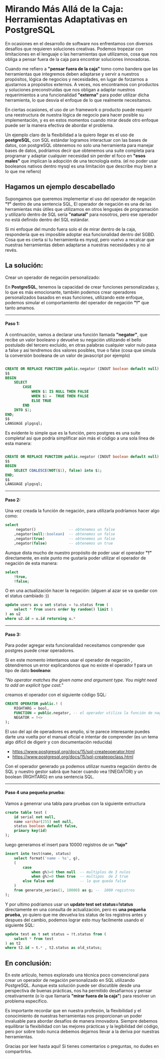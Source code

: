 
# Mirando Más Allá de la Caja: Herramientas Adaptativas en PostgreSQL

En ocasiones en el desarrollo de software nos enfrentamos con diversos desafíos que requieren soluciones creativas. Podemos tropezar con limitaciones en el lenguaje o las herramientas que utilizamos, cosa que nos obliga a pensar fuera de la caja para encontrar soluciones innovadoras.

Cuando me refiero a **"pensar fuera de la caja"** tomo como bandera que las herramientas que integremos deben adaptarse y servir a nuestros propósitos, lógica de negocios y necesidades, en lugar de forzarnos a ajustarnos a propósitos externos. A veces, nos encontramos con productos y soluciones preconstruidas que nos obligan a adaptar nuestros requerimientos a una funcionalidad  **"externa"** para poder utilizar dicha herramienta, lo que desvía el enfoque de lo que realmente necesitamos.

En ciertas ocasiones, el uso de un framework o producto puede requerir una reestructura de nuestra lógica de negocio para hacer posible su implementación, y es en estos momentos cuando mirar desde otro enfoque puede ser la manera efectiva de abordar el problema.

Un ejemplo claro de la flexibilidad a la quiero llegar es el uso de **postgreSQL**, con SQL estándar logramos interactuar con las bases de datos, con postgreSQL obtenemos no solo una herramienta para manejar bases de datos, podríamos decir que obtenemos una suite completa para programar y adaptar cualquier necesidad sin perder el foco en  **"esos males"** que implican la adopción de una tecnología extra. (el no poder usar booleanos nativos dentro mysql es una limitación que describe muy bien a lo que me refiero)

## Hagamos un ejemplo descabellado

Supongamos que queremos implementar el uso del operador de negación  **"!"** dentro de una sentencia SQL,
El operador de negación es una de las herramientas más útiles que utilizamos en otros lenguajes de programación y utilizarlo dentro de SQL sería **"natural"** para nosotros, pero ese operador no está definido dentro del SQL estándar.

Si mi enfoque del mundo fuera solo el de mirar dentro de la caja, respondería que es imposible adoptar esa funcionalidad dentro del SGBD. Cosa que es cierta si tu herramienta es mysql, pero vuelvo a recalcar que nuestras herramientas deben adaptarse a nuestras necesidades y no al revés.

## **La solución:**
Crear un operador de negación personalizado:

En **PostgreSQL**, tenemos la capacidad de crear funciones personalizadas y, lo que es más emocionante, también podemos crear operadores personalizados basados en esas funciones, utilizando este enfoque, podemos simular el comportamiento del operador de negación **"!"** que tanto amamos.

***

#### Paso 1:

A continuación, vamos a declarar una función llamada **"negator"**, que recibe un valor booleano y devuelve su negación utilizando el bello postulado del tercero excluido, en otras palabras cualquier valor nulo pasa a false y así tendremos dos valores posibles, true o false (cosa que simula la conversión booleana de un valor de javascript por ejemplo)


```sql

CREATE OR REPLACE FUNCTION public.negator (INOUT boolean default null) AS
$$
BEGIN
    SELECT
        CASE
            WHEN $1 IS NULL THEN FALSE
            WHEN $1 =  TRUE THEN FALSE
            ELSE TRUE
        END
    INTO $1;
END;
$$
LANGUAGE plpgsql;

```

Es evidente lo simple que es la función, pero postgres es una suite completa! asi que podría simplificar aún más el código a una sola línea de esta manera:

```sql

CREATE OR REPLACE FUNCTION public.negator (INOUT boolean default null) AS
$$
BEGIN
    SELECT COALESCE(NOT($1), false) into $1;
END;
$$
LANGUAGE plpgsql;

```

***

#### Paso 2:
Una vez creada la función de negación, para utilizarla podríamos hacer algo como:

```sql
select
	 negator()               -- obtenemos un false
	,negator(null::boolean)  -- obtenemos un false
	,negator(true)           -- obtenemos un false
	,negator(false)          -- obtenemos un true

```

Aunque dista mucho de nuestro propósito de poder usar el operador **"!"** directamente,
en este punto me gustaría poder utilizar el operador de negación de esta manera:

```sql
select
	!true,
	!false;


```
O en una actualización hacer la negación:  (alguen al azar se va quedar con el status cambiado :))
```sql
update users as u set status = !u.status from (
	select * from users order by random() limit 1
) as u2
where u2.id = u.id returning u.*

```
***

#### Paso 3:

Para poder agregar esta funcionalidad necesitamos comprender que postgres puede crear operadores.

Si en este momento intentamos usar el operador de negación , obtendremos un error explicandonos que no existe el operador  **!** para un tipo de dato **booleano**:

*"No operator matches the given name and argument type. You might need to add an explicit type cast."*

creamos el operador con el siguiente código SQL:

```sql
CREATE OPERATOR public.! (
    RIGHTARG = bool,
    FUNCTION = public.negator, -- el operador utiliza la función de nagación
    NEGATOR = !<>
);
```

El uso del api de operadores es amplio, si te parece interesante puedes darte una vuelta por el manual oficial e intentar de comprender (es un tema algo difícil de digerir y con documentación reducida)
*   https://www.postgresql.org/docs/15/sql-createoperator.html
*   https://www.postgresql.org/docs/15/sql-createopclass.html


Con el operador generado ya podemos utilizar nuestra negación dentro de SQL y nuestro gestor sabrá que hacer cuando vea !(NEGATOR) y un boolean (RIGHTARG) en una sentencia SQL.

***
#### Paso 4 una pequeña prueba:
Vamos a genenrar una tabla para pruebas con la siguiente extructura

```sql
create table test (
	id serial not null,
	name varchar(255) not null,
	status boolean default false,
	primary key(id)
);
```

luego generamos el insert para 10000 registros de un **"tajo"**

```sql
insert into test(name, status)
	select format('name - %s', g),
	(
		case
			when g%3=0 then null  -- multiplos de 3 nulos
			when g%2=0 then true  -- multipos  de 2 true
		else false end            -- lo que queda false
	)
	from generate_series(1, 10000) as g; --  1000 registros
);
```

Y por ultimo podriamos usar un **update test set status=!status** directamente en una consulta de actualización, pero es **una pequeña prueba**, yo quiero que me devuelva los status de los registros antes y despues del cambio, podemos lograr esto muy facilmente usando el siguiente SQL:

```sql
update test as t set status = !t.status from (
 	select * from test
) as t2
where t2.id = t.* , t2.status as old_status;
```

## En conclusión:

En este artículo, hemos explorado una técnica poco convencional para crear un operador de negación personalizado en SQL utilizando PostgreSQL. Aunque esta solución puede ser discutible desde una perspectiva de buenas prácticas, nos ha permitido desafiarnos y pensar creativamente (o lo que llamaría **"mirar fuera de la caja"**) para resolver un problema específico.

Es importante recordar que en nuestra profesión, la flexibilidad y el conocimiento de nuestras herramientas nos proporcionan un poder invaluable para abordar desafíos de manera innovadora. Siempre debemos equilibrar la flexibilidad con las mejores prácticas y la legibilidad del código, pero por sobre todo nunca debemos dejarnos llevar a la deriva por nuestras herramientas.

Gracias por leer hasta aqui! Si tienes comentarios o preguntas, no dudes en compartirlos.




